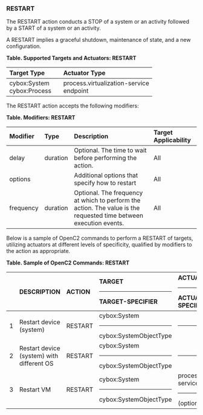 ### RESTART
The RESTART action conducts a STOP of a system or an activity followed by a START of a system or an activity.

A RESTART implies a graceful shutdown, maintenance of state, and a new configuration.

**Table. Supported Targets and Actuators: RESTART**

| Target Type |  | Actuator Type | 
| :--- | :--- | :--- | 
| cybox:System<br>cybox:Process |  | process.virtualization-service<br>endpoint | 

The RESTART action accepts the following modifiers:

**Table. Modifiers: RESTART**

| Modifier | Type | Description | Target Applicability | 
| :--- | :--- | :--- | :--- | 
| delay | duration | Optional. The time to wait before performing the action. | All | 
| options |  | Additional options that specify how to restart | All | 
| frequency | duration | Optional. The frequency at which to perform the action. The value is the requested time between execution events. | All | 

Below is a sample of OpenC2 commands to perform a RESTART of targets, utilizing actuators at different levels of specificity, qualified by modifiers to the action as appropriate.

**Table. Sample of OpenC2 Commands: RESTART**

|  | DESCRIPTION | ACTION | TARGET<hr>TARGET-SPECIFIER | ACTUATOR<hr>ACTUATOR-SPECIFIER | MODIFIER | 
| :--- | :--- | :--- | :--- | :--- | :--- | 
| 1 | Restart device (system) | RESTART | cybox:System<hr>cybox:SystemObjectType | <hr> |  | 
| 2 | Restart device (system) with different OS | RESTART | cybox:System<hr>cybox:SystemObjectType | <hr> | options, e.g., OS | 
| 3 | Restart VM | RESTART | cybox:System<hr>cybox:SystemObjectType | process.virtualization-service<hr>(optional) |  | 


